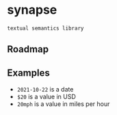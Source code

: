 # synapse

`textual semantics library`

## Roadmap

## Examples

+ `2021-10-22` is a date
+ `$20` is a value in USD
+ `20mph` is a value in miles per hour
